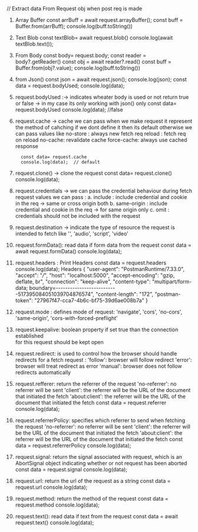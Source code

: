 // Extract data From Request obj when post req is made

1. Array Buffer
    const arrBuff = await request.arrayBuffer();
    const buff = Buffer.from(arrBuff);
    console.log(buff.toString())

2. Text Blob
    const textBlob= await request.blob()
    console.log(await textBlob.text());

3. From Body
    const body= request.body;
    const reader = body?.getReader()
    const obj = await reader?.read()
    const buff = Buffer.from(obj?.value);
    console.log(buff.toString())

4. from Json()
    const json = await request.json();
    console.log(json);
    const data = request.bodyUsed;
    console.log(data);

5. request.bodyUsed :-> indicates wheater body is used or not
    return true or false -> in my case its only working with json() only
    const data= request.bodyUsed
    console.log(data);   //false


6. request.cache -> cache we can pass when we make request
    it represent the method of cahching if we dont define it then its default
        otherwise we can pass values like 
         no-store : always new fetch req
         reload : fetch req on reload
         no-cache: revalidate cache
         force-cache: always use cached response

         const data= request.cache
         console.log(data);  // default

7. request.clone() -> clone the request
      const data= request.clone()
      console.log(data);

8. request.credentials -> we can pass the credential behaviour during fetch request
        values we can pass :
        a. include : include credential and cookie in the req -> same or cross origin both
        b. same-origin : include credential and cookie in the req -> for same origin only
        c. omit : credentials should not be included with the request

9. request.destination ->  indicate the type of resource the request is intended 
        to fetch like '', 'audio', 'script', 'video'

10. request.formData(): read data if form data from the request
        const data = await request.formData()
        console.log(data);

11. request.headers : Print Headers
      const data = request.headers
      console.log(data);
        Headers {
        "user-agent": "PostmanRuntime/7.33.0",
        "accept": "*/*",
        "host": "localhost:5000",
        "accept-encoding": "gzip, deflate, br",
        "connection": "keep-alive",
        "content-type": "multipart/form-data; boundary=--------------------------517395084051039704876574",
        "content-length": "172",
        "postman-token": "27967f47-cca7-4b6c-bf75-39d6ae008b7a"
        }

12. request.mode : defines mode of request: 'navigate', 'cors', 'no-cors', 
        'same-origin', 'cors-with-forced-preflight'

13. request.keepalive:  boolean property if set true than the connection established  
         for this request should be kept open

14. request.redirect: is used to control how the browser should handle redirects for a
         fetch request :
         'follow': browser will follow redirect
         'error': browser will treat redirect as error
         'manual':  browser does not follow redirects automatically

15. request.refferer:  return the referrer of the request
        'no-referrer': no referrer will be sent
        'client': the referrer will be the URL of the document that initiated the fetch
        'about:client': the referrer will be the URL of the document that initiated the fetch
        const data = request.referrer
        console.log(data);

16. request.referrerPolicy:  specifies which referrer to send when fetching the request
        'no-referrer': no referrer will be sent
        'client': the referrer will be the URL of the document that initiated the fetch
        'about:client': the referrer will be the URL of the document that initiated the fetch
        const data = request.referrerPolicy
        console.log(data);

17. request.signal:  return the signal associated with request, which is an
        AbortSignal object indicating whether or not request has been aborted
        const data = request.signal
        console.log(data);

18. request.url:  return the url of the request as a string
        const data = request.url
        console.log(data);

19. request.method:  return the method of the request
        const data = request.method
        console.log(data);

20. request.text():  read data if text from the request
        const data = await request.text()
        console.log(data);